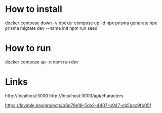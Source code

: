 # How to install
docker compose down -v
docker compose up -d
npx prisma generate
npx prisma migrate dev --name init
npm run seed

# How to run
docker compose up -d
npm run dev

# Links
http://localhost:3000
http://localhost:3000/api/characters

https://lovable.dev/projects/b6d78e19-5de2-4407-b047-cb5bac9fb05f
